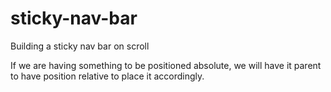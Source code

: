 # sticky-nav-bar
Building a sticky nav bar on scroll 

If we are having something to be positioned absolute, we will have it parent to have position relative to place it accordingly.